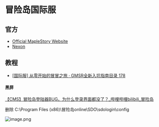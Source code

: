# 冒险岛国际服

## 官方

* [Official MapleStory Website](https://maplestory.nexon.net/landing)
* [Nexon](https://www.nexon.com/main/en)

## 教程

* [[国际服] 从零开始的冒冒之旅 · GMSR全新入坑指南目录 178](https://nga.178.com/read.php?tid=31704969&rand=824)

#### 黑屏

[【CMS】冒险岛登陆器BUG。为什么登录界面都没了？_哔哩哔哩bilibili_冒险岛](https://www.bilibili.com/video/BV1Vi4y117AJ/?spm_id_from=333.337.search-card.all.click&vd_source=ebf06d572d5366b5ef7bc5032fefb08d)

删除
C:\Program Files (x86)\冒险岛online\SDO\sdologin\config

![image.png](https://image-1253155090.cos.ap-nanjing.myqcloud.com/202502131429953.png)
